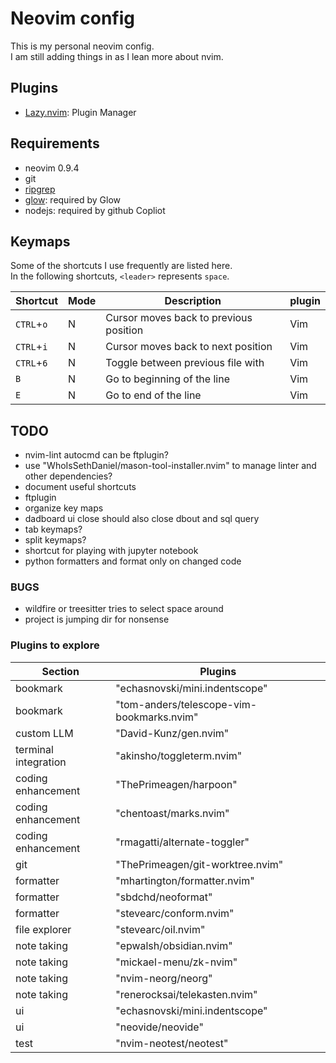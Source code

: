 # Neovim config
This is my personal neovim config.<br>
I am still adding things in as I lean more about nvim.<br>

## Plugins
+ [Lazy.nvim](https://github.com/folke/lazy.nvim): Plugin Manager

## Requirements
+ neovim 0.9.4
+ git
+ [ripgrep](https://github.com/BurntSushi/ripgrep)
+ [glow](https://github.com/charmbracelet/glow): required by Glow
+ nodejs: required by github Copliot

## Keymaps
Some of the shortcuts I use frequently are listed here. <br>
In the following shortcuts, `<leader>` represents `space`.<br>

| Shortcut          | Mode     | Description                                                              | plugin                      |
|-------------------|----------|--------------------------------------------------------------------------|-----------------------------|
| `CTRL`+`o`        | N        | Cursor moves back to previous position                                   | Vim                         |
| `CTRL`+`i`        | N        | Cursor moves back to next position                                       | Vim                         |
| `CTRL`+`6`        | N        | Toggle between previous file with                                        | Vim                         |
| `B`               | N        | Go to beginning of the line                                              | Vim                         |
| `E`               | N        | Go to end of the line                                                    | Vim                         |


## TODO
- nvim-lint autocmd can be ftplugin?
- use "WhoIsSethDaniel/mason-tool-installer.nvim" to manage linter and other dependencies?
- document useful shortcuts
- ftplugin
- organize key maps
- dadboard ui close should also close dbout and sql query
- tab keymaps?
- split keymaps?
- shortcut for playing with jupyter notebook
- python formatters and format only on changed code

### BUGS
- wildfire or treesitter tries to select space around
- project is jumping dir for nonsense

### Plugins to explore
| Section | Plugins |
|---------|---------|
| bookmark | "echasnovski/mini.indentscope" |
| bookmark | "tom-anders/telescope-vim-bookmarks.nvim" |
| custom LLM | "David-Kunz/gen.nvim"|
| terminal integration | "akinsho/toggleterm.nvim"|
| coding enhancement  | "ThePrimeagen/harpoon" |
| coding enhancement | "chentoast/marks.nvim" |
| coding enhancement | "rmagatti/alternate-toggler" |
| git | "ThePrimeagen/git-worktree.nvim"|
| formatter | "mhartington/formatter.nvim" |
| formatter | "sbdchd/neoformat" |
| formatter | "stevearc/conform.nvim" |
| file explorer | "stevearc/oil.nvim" |
| note taking | "epwalsh/obsidian.nvim" |
| note taking | "mickael-menu/zk-nvim" |
| note taking | "nvim-neorg/neorg" |
| note taking | "renerocksai/telekasten.nvim" |
| ui | "echasnovski/mini.indentscope" |
| ui | "neovide/neovide" |
| test | "nvim-neotest/neotest" |
